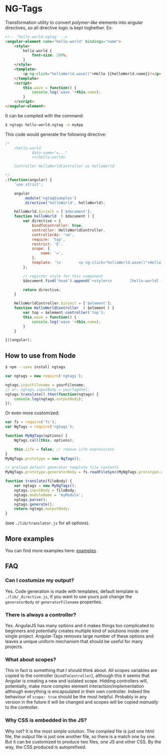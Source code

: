 NG-Tags
=======

Transformation utility to convert _polymer-like_ elements into 
angular directives, so all directive logic is kept toghether. Ex:


```html
<!-- 'hello-world.ngtag' -->
<angular-element name="hello-world" bindings="name">
    <style>
        hello-world {
            font-size: 200%;
        }
    </style>
    <template>
        <p ng-click="helloWorld.wave()">Hello {{helloWorld.name}}!</p>
    </template>
    <script>
        this.wave = function() {
            console.log('wave '+this.name);
        }
    </script>
</angular-element>
```


It can be compiled with the command:

```bash
$ ngtagc hello-world.ngtag -m myApp
```


This code would generate the following directive:

```javascript
/*
	<hello-world
			data-name="=..."
			></hello-world>

	Controller HelloWorldController as helloWorld

*/
;(function(angular) {
	'use strict';

	angular
		.module('ngtagExamples')
		.directive('helloWorld', helloWorld);

	helloWorld.$inject = ['$document'];
	function helloWorld  ( $document ) {
		var directive = {
			bindToController: true,
			controller: HelloWorldController,
			controllerAs: 'vm',
			require: 'top',
			restrict: 'E',
			scope: {
				name: '=',
			},
			template: '\n        <p ng-click="helloWorld.wave()">Hello {{helloWorld.name}}!</p>\n    ',
		};

		// register style for this component
		$document.find('head').append('<style>\n        [hello-world] {\n            font-size: 200%;\n        }\n    </style>');

		return directive;
	}

	HelloWorldController.$inject = ['$element'];
	function HelloWorldController  ( $element ) {
		var top = $element.controller('top');
        this.wave = function() {
            console.log('wave '+this.name);
        }
	}

})(angular);
```


How to use from Node
--------------------

```bash
$ npm --save install ngtags
```

```javascript
var ngtags = new require('ngtags');

ngtags.inputFilename = yourFilename;
// or: ngtags.inputBody = yourTagHtml;
ngtags.translate().then(function(ngtags) {
    console.log(ngtags.outputBody);
});
```

Or even more customized:

```javascript
var fs = require('fs');
var NgTags = require('ngtags');

function MyNgTags(options) {
    NgTags.call(this, options);

    this.iife = false; // remove iife expressions
}
MyNgTags.prototype = new NgTags();

// preload default generator template file contents
MyNgTags.prototype.generatorBody = fs.readFileSync(MyNgTags.prototype.generatorFilename);

function translate(fileBody) {
    var ngtags = new MyNgTags();
    ngtags.inputBody = fileBody;
    ngtags.moduleName = 'myModule';
    ngtags.parse();
    ngtags.generate();
    return ngtags.outputBody;
}
```

(see `./lib/translator.js` for all options).

More examples
-------------

You can find more examples here: [examples](examples/index.md).


FAQ
---

### Can I costumize my output?

Yes. Code generation is made with templates, default template is `./lib/_directive.js`,
if you want to use yours just change the `generatorBody` or `generatorFilename` properties.


### There is always a controller?

Yes. AngularJS has many options and it makes things too complicated to beginners and 
potentially creates multiple kind of solutions inside one single project. Angular-Tags
removes large number of these options and leaves a unique uniform mechanism that should
be useful for many projects.


### What about scopes?

This in fact is something that I should think about. All scopes variables are copied to the controller (`bindToController`), although this it seems that Angular is creating a new and isolated scope. Hidding controllers will, potentially, make more complex element interaction/implementation although everything is encapsulated in their own controller. Indeed the behaviour of `scope: true` should be the most helpful. Probably in any version in the future it will be changed and scopes will be copied _manually_ to the controller.


### Why CSS is embedded in the JS?

Why not? It is the most simple solution. The compiled file is just one html file, the output file is just one another file, so there is a match one by one. But it can be customized to produce two files, one JS and other CSS. By the way, the CSS produced is autoprefixed.
